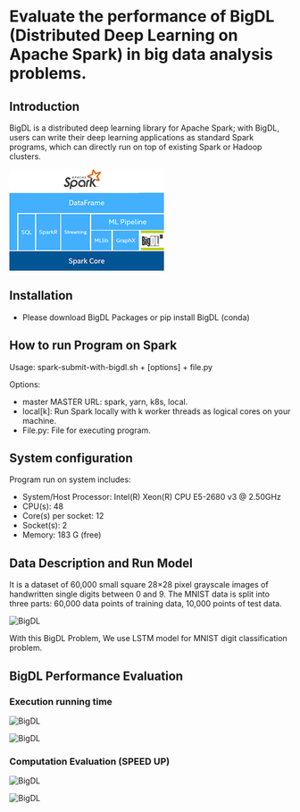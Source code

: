 # Evaluate the performance of BigDL (Distributed Deep Learning on Apache Spark) in big data analysis problems.

## Introduction

BigDL is a distributed deep learning library for Apache Spark; with BigDL, users can write their
deep learning applications as standard Spark programs, which can directly run on top of existing
Spark or Hadoop clusters.

![](images/3.png)

## Installation

- Please download BigDL Packages or pip install BigDL (conda)

## How to run Program on Spark

Usage: spark-submit-with-bigdl.sh + [options] + file.py

Options:
- master MASTER URL: spark, yarn, k8s, local.
- local[k]: Run Spark locally with k worker threads as logical cores on your machine.
- File.py: File for executing program.

## System configuration

Program run on system includes:
- System/Host Processor: Intel(R) Xeon(R) CPU E5-2680 v3 @ 2.50GHz
- CPU(s): 48
- Core(s) per socket: 12
- Socket(s): 2
- Memory: 183 G (free)

## Data Description and Run Model

It is a dataset of 60,000 small square 28×28 pixel grayscale images of handwritten single digits
between 0 and 9. The MNIST data is split into three parts: 60,000 data points of training data,
10,000 points of test data.

![BigDL](https://github.com/BigDL/images/1.png)

With this BigDL Problem, We use LSTM model for MNIST digit classification problem.

## BigDL Performance Evaluation 

### Execution running time

![BigDL](https://github.com/BigDL/images/8.png)

![BigDL](https://github.com/BigDL/images/5.png)

### Computation Evaluation (SPEED UP)

![BigDL](https://github.com/BigDL/images/9.png)

![BigDL](https://github.com/BigDL/images/6.png)























